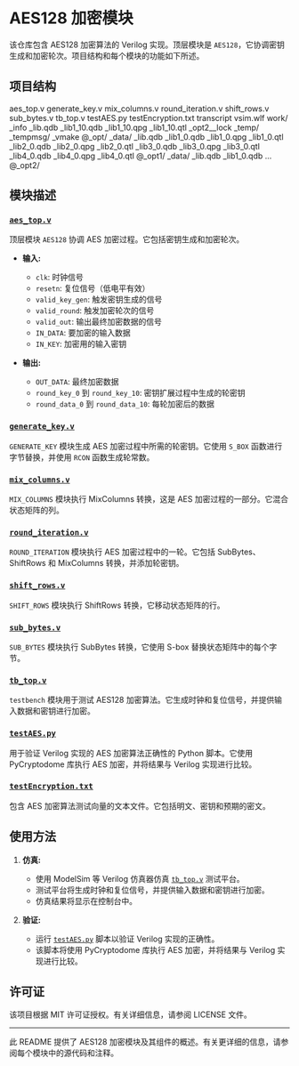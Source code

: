 # AES128 加密模块

该仓库包含 AES128 加密算法的 Verilog 实现。顶层模块是 `AES128`，它协调密钥生成和加密轮次。项目结构和每个模块的功能如下所述。

## 项目结构
aes_top.v
generate_key.v
mix_columns.v
round_iteration.v
shift_rows.v
sub_bytes.v
tb_top.v
testAES.py
testEncryption.txt
transcript
vsim.wlf
work/
    _info
    _lib.qdb
    _lib1_10.qdb
    _lib1_10.qpg
    _lib1_10.qtl
    _opt2__lock
    _temp/
    _tempmsg/
    _vmake
    @_opt/
        _data/
        _lib.qdb
        _lib1_0.qdb
        _lib1_0.qpg
        _lib1_0.qtl
        _lib2_0.qdb
        _lib2_0.qpg
        _lib2_0.qtl
        _lib3_0.qdb
        _lib3_0.qpg
        _lib3_0.qtl
        _lib4_0.qdb
        _lib4_0.qpg
        _lib4_0.qtl
    @_opt1/
        _data/
        _lib.qdb
        _lib1_0.qdb
        ...
    @_opt2/

## 模块描述

### [`aes_top.v`](aes_top.v)

顶层模块 `AES128` 协调 AES 加密过程。它包括密钥生成和加密轮次。

- **输入:**
  - `clk`: 时钟信号
  - `resetn`: 复位信号（低电平有效）
  - `valid_key_gen`: 触发密钥生成的信号
  - `valid_round`: 触发加密轮次的信号
  - `valid_out`: 输出最终加密数据的信号
  - `IN_DATA`: 要加密的输入数据
  - `IN_KEY`: 加密用的输入密钥

- **输出:**
  - `OUT_DATA`: 最终加密数据
  - `round_key_0` 到 `round_key_10`: 密钥扩展过程中生成的轮密钥
  - `round_data_0` 到 `round_data_10`: 每轮加密后的数据

### [`generate_key.v`](generate_key.v)

`GENERATE_KEY` 模块生成 AES 加密过程中所需的轮密钥。它使用 `S_BOX` 函数进行字节替换，并使用 `RCON` 函数生成轮常数。

### [`mix_columns.v`](mix_columns.v)

`MIX_COLUMNS` 模块执行 MixColumns 转换，这是 AES 加密过程的一部分。它混合状态矩阵的列。

### [`round_iteration.v`](round_iteration.v)

`ROUND_ITERATION` 模块执行 AES 加密过程中的一轮。它包括 SubBytes、ShiftRows 和 MixColumns 转换，并添加轮密钥。

### [`shift_rows.v`](shift_rows.v)

`SHIFT_ROWS` 模块执行 ShiftRows 转换，它移动状态矩阵的行。

### [`sub_bytes.v`](sub_bytes.v)

`SUB_BYTES` 模块执行 SubBytes 转换，它使用 S-box 替换状态矩阵中的每个字节。

### [`tb_top.v`](tb_top.v)

`testbench` 模块用于测试 AES128 加密算法。它生成时钟和复位信号，并提供输入数据和密钥进行加密。

### [`testAES.py`](testAES.py)

用于验证 Verilog 实现的 AES 加密算法正确性的 Python 脚本。它使用 PyCryptodome 库执行 AES 加密，并将结果与 Verilog 实现进行比较。

### [`testEncryption.txt`](testEncryption.txt)

包含 AES 加密算法测试向量的文本文件。它包括明文、密钥和预期的密文。

## 使用方法

1. **仿真:**
   - 使用 ModelSim 等 Verilog 仿真器仿真 [`tb_top.v`](tb_top.v) 测试平台。
   - 测试平台将生成时钟和复位信号，并提供输入数据和密钥进行加密。
   - 仿真结果将显示在控制台中。

2. **验证:**
   - 运行 [`testAES.py`](testAES.py) 脚本以验证 Verilog 实现的正确性。
   - 该脚本将使用 PyCryptodome 库执行 AES 加密，并将结果与 Verilog 实现进行比较。

## 许可证

该项目根据 MIT 许可证授权。有关详细信息，请参阅 LICENSE 文件。

---

此 README 提供了 AES128 加密模块及其组件的概述。有关更详细的信息，请参阅每个模块中的源代码和注释。
